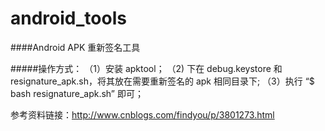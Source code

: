 # android_tools

####Android APK 重新签名工具

#####操作方式：
	（1）安装 apktool；
	（2) 下在 debug.keystore 和 resignature_apk.sh，将其放在需要重新签名的 apk 相同目录下;
	（3）执行 “$ bash resignature_apk.sh” 即可；


参考资料链接：http://www.cnblogs.com/findyou/p/3801273.html

